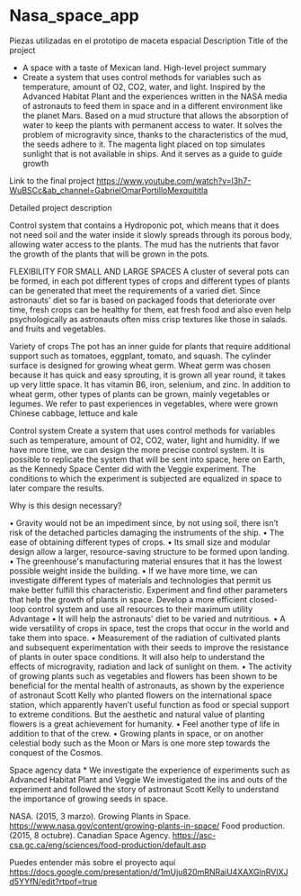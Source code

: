 # Nasa_space_app
Piezas utilizadas en el prototipo de maceta espacial
Description
Title of the project 
* A space with a taste of Mexican land. 
High-level project summary 
* Create a system that uses control methods for variables such as temperature, amount of O2, CO2, water, and light. Inspired by the Advanced Habitat Plant and the experiences written in the NASA media of astronauts to feed them in space and in a different environment like the planet Mars. Based on a mud structure that allows the absorption of water to keep the plants with permanent access to water. It solves the problem of microgravity since, thanks to the characteristics of the mud, the seeds adhere to it. The magenta light placed on top simulates sunlight that is not available in ships. And it serves as a guide to guide growth 

Link to the final project 
https://www.youtube.com/watch?v=l3h7-WuBSCc&ab_channel=GabrielOmarPortilloMexquititla

Detailed project description 

Control system that contains a Hydroponic pot, which means that it does not need soil and the water inside it slowly spreads through its porous body, allowing water access to the plants. The mud has the nutrients that favor the growth of the plants that will be grown in the pots.

FLEXIBILITY FOR SMALL AND LARGE SPACES
A cluster of several pots can be formed, in each pot different types of crops and different types of plants can be generated that meet the requirements of a varied diet. Since astronauts' diet so far is based on packaged foods that deteriorate over time, fresh crops can be healthy for them, eat fresh food and also even help psychologically as astronauts often miss crisp textures like those in salads. and fruits and vegetables.

Variety of crops
The pot has an inner guide for plants that require additional support such as tomatoes, eggplant, tomato, and squash. The cylinder surface is designed for growing wheat germ. Wheat germ was chosen because it has quick and easy sprouting, it is grown all year round, it takes up very little space. It has vitamin B6, iron, selenium, and zinc. In addition to wheat germ, other types of plants can be grown, mainly vegetables or legumes.
We refer to past experiences in vegetables, where were grown Chinese cabbage, lettuce and kale



Control system Create a system that uses control methods for variables such as temperature, amount of O2, CO2, water, light and humidity. If we have more time, we can design the more precise control system. It is possible to replicate the system that will be sent into space, here on Earth, as the Kennedy Space Center did with the Veggie experiment. The conditions to which the experiment is subjected are equalized in space to later compare the results. 

Why is this design necessary?


•	Gravity would not be an impediment since, by not using soil, there isn’t risk of the detached particles damaging the instruments of the ship.
•	The ease of obtaining different types of crops.
•	Its small size and modular design allow a larger, resource-saving structure to be formed upon landing.
•	The greenhouse's manufacturing material ensures that it has the lowest possible weight inside the building.
•	If we have more time, we can investigate different types of materials and technologies that permit us make better fulfill this characteristic. Experiment and find other parameters that help the growth of plants in space. Develop a more efficient closed-loop control system and use all resources to their maximum utility
Advantage
•	It will help the astronauts' diet to be varied and nutritious.
•	A wide versatility of crops in space, test the crops that occur in the world and take them into space.
•	Measurement of the radiation of cultivated plants and subsequent experimentation with their seeds to improve the resistance of plants in outer space conditions. It will also help to understand the effects of microgravity, radiation and lack of sunlight on them.
•	The activity of growing plants such as vegetables and flowers has been shown to be beneficial for the mental health of astronauts, as shown by the experience of astronaut Scott Kelly who planted flowers on the international space station, which apparently haven’t useful function as food or special support to extreme conditions. But the aesthetic and natural value of planting flowers is a great achievement for humanity.
•	Feel another type of life in addition to that of the crew.
•	Growing plants in space, or on another celestial body such as the Moon or Mars is one more step towards the conquest of the Cosmos.

Space agency data *
We investigate the experience of experiments such as Advanced Habitat Plant and Veggie
We investigated the ins and outs of the experiment and followed the story of astronaut Scott Kelly to understand the importance of growing seeds in space.


NASA. (2015, 3 marzo). Growing Plants in Space. https://www.nasa.gov/content/growing-plants-in-space/
Food production. (2015, 8 octubre). Canadian Space Agency. https://asc-csa.gc.ca/eng/sciences/food-production/default.asp


Puedes entender más sobre el proyecto aquí
https://docs.google.com/presentation/d/1mUju820mRNRaiU4XAXGlnRVIXJd5YYfN/edit?rtpof=true
